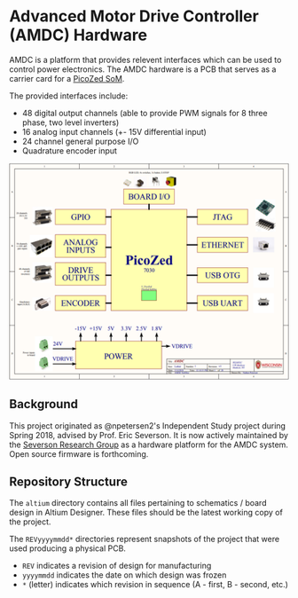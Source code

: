 # Advanced Motor Drive Controller (AMDC) Hardware

AMDC is a platform that provides relevent interfaces which can be used to control power electronics. The AMDC hardware is a PCB that serves as a carrier card for a [PicoZed SoM](http://zedboard.org/product/picozed).

The provided interfaces include:
- 48 digital output channels (able to provide PWM signals for 8 three phase, two level inverters)
- 16 analog input channels (+- 15V differential input)
- 24 channel general purpose I/O
- Quadrature encoder input

![AMDC Block Diagram](amdc-block-diagram.png?raw=true "AMDC Block Diagram")

## Background

This project originated as @npetersen2's Independent Study project during Spring 2018, advised by Prof. Eric Severson. It is now actively maintained by the [Severson Research Group](http://severson.wempec.wisc.edu/) as a hardware platform for the AMDC system. Open source firmware is forthcoming. 

## Repository Structure

The `altium` directory contains all files pertaining to schematics / board design in Altium Designer. These files should be the latest working copy of the project.

The `REVyyyymmdd*` directories represent snapshots of the project that were used producing a physical PCB.
- `REV` indicates a revision of design for manufacturing
- `yyyymmdd` indicates the date on which design was frozen
- `*` (letter) indicates which revision in sequence (A - first, B - second, etc.)
